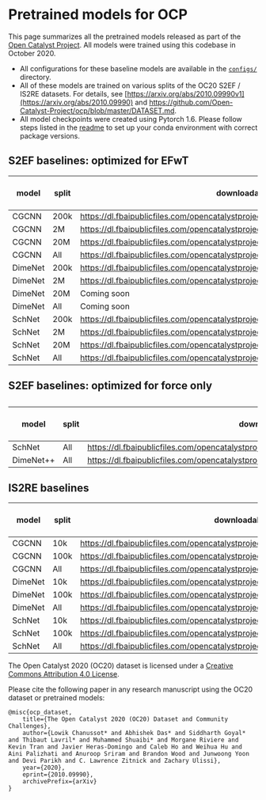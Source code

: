# Pretrained models for OCP

This page summarizes all the pretrained models released as part of the [Open Catalyst Project](https://opencatalystproject.org/). All models were trained using this codebase in October 2020.

* All configurations for these baseline models are available in the [`configs/`](https://github.com/Open-Catalyst-Project/ocp/tree/master/configs) directory.
* All of these models are trained on various splits of the OC20 S2EF / IS2RE datasets. For details, see [https://arxiv.org/abs/2010.09990v1](https://arxiv.org/abs/2010.09990) and https://github.com/Open-Catalyst-Project/ocp/blob/master/DATASET.md.
* All model checkpoints were created using Pytorch 1.6. Please follow steps listed in the [readme](https://github.com/open-catalyst-Project/ocp#installation) to set up your conda environment with correct package versions.

## S2EF baselines: optimized for EFwT



|model	|split	|downloadable link	|val ID force MAE	|val ID EFwT	|
|---	|---	|---	|---	|---	|
|CGCNN	|200k	|https://dl.fbaipublicfiles.com/opencatalystproject/models/2020_11/s2ef/cgcnn_200k.pt	|0.08	|0%	|
|CGCNN	|2M	|https://dl.fbaipublicfiles.com/opencatalystproject/models/2020_11/s2ef/cgcnn_2M.pt	|0.0673	|0.01%	|
|CGCNN	|20M	|https://dl.fbaipublicfiles.com/opencatalystproject/models/2020_11/s2ef/cgcnn_20M.pt	|0.065	|0%	|
|CGCNN	|All	|https://dl.fbaipublicfiles.com/opencatalystproject/models/2020_11/s2ef/cgcnn_all.pt	|0.0684	|0.01%	|
|DimeNet	|200k	|https://dl.fbaipublicfiles.com/opencatalystproject/models/2020_11/s2ef/dimenet_200k.pt	|0.0693	|0.01%	|
|DimeNet	|2M	|https://dl.fbaipublicfiles.com/opencatalystproject/models/2020_11/s2ef/dimenet_2M.pt	|0.0576	|0.02%	|
|DimeNet	|20M	|Coming soon	|	|	|
|DimeNet	|All	|Coming soon	|	|	|
|SchNet	|200k	|https://dl.fbaipublicfiles.com/opencatalystproject/models/2020_11/s2ef/schnet_200k.pt	|0.0743	|0%	|
|SchNet	|2M	|https://dl.fbaipublicfiles.com/opencatalystproject/models/2020_11/s2ef/schnet_2M.pt	|0.0737	|0%	|
|SchNet	|20M	|https://dl.fbaipublicfiles.com/opencatalystproject/models/2020_11/s2ef/schnet_20M.pt	|0.0568	|0.03%	|
|SchNet	|All	|https://dl.fbaipublicfiles.com/opencatalystproject/models/2020_11/s2ef/schnet_all_large.pt	|0.0494	|0.12%	|

## S2EF baselines: optimized for force only

## 

|model	|split	|downloadable link	|val ID force MAE	|
|---	|---	|---	|---	|
|SchNet	|All	|https://dl.fbaipublicfiles.com/opencatalystproject/models/2020_11/s2ef/schnet_all_forceonly.pt	|0.0443	|
|DimeNet++	|All	|https://dl.fbaipublicfiles.com/opencatalystproject/models/2020_11/s2ef/dimenetpp_all_forceonly.pt	|0.0334	|

## IS2RE baselines



|model	|split	|downloadable link	|val ID energy MAE	|
|---	|---	|---	|---	|
|CGCNN	|10k	|https://dl.fbaipublicfiles.com/opencatalystproject/models/2020_11/is2re/cgcnn_10k.pt	|1.0479	|
|CGCNN	|100k	|https://dl.fbaipublicfiles.com/opencatalystproject/models/2020_11/is2re/cgcnn_100k.pt	|0.7066	|
|CGCNN	|All	|https://dl.fbaipublicfiles.com/opencatalystproject/models/2020_11/is2re/cgcnn_all.pt	|0.6048	|
|DimeNet	|10k	|https://dl.fbaipublicfiles.com/opencatalystproject/models/2020_11/is2re/dimenet_10k.pt	|1.0117	|
|DimeNet	|100k	|https://dl.fbaipublicfiles.com/opencatalystproject/models/2020_11/is2re/dimenet_100k.pt	|0.6658	|
|DimeNet	|All	|https://dl.fbaipublicfiles.com/opencatalystproject/models/2020_11/is2re/dimenet_all.pt	|0.5999	|
|SchNet	|10k	|https://dl.fbaipublicfiles.com/opencatalystproject/models/2020_11/is2re/schnet_10k.pt	|1.0858	|
|SchNet	|100k	|https://dl.fbaipublicfiles.com/opencatalystproject/models/2020_11/is2re/schnet_100k.pt	|0.7266	|
|SchNet	|All	|https://dl.fbaipublicfiles.com/opencatalystproject/models/2020_11/is2re/schnet_all.pt	|0.6691	|

The Open Catalyst 2020 (OC20) dataset is licensed under a [Creative Commons Attribution 4.0 License](https://creativecommons.org/licenses/by/4.0/legalcode).

Please cite the following paper in any research manuscript using the OC20 dataset or pretrained models:


```
@misc{ocp_dataset,
    title={The Open Catalyst 2020 (OC20) Dataset and Community Challenges},
    author={Lowik Chanussot* and Abhishek Das* and Siddharth Goyal* and Thibaut Lavril* and Muhammed Shuaibi* and Morgane Riviere and Kevin Tran and Javier Heras-Domingo and Caleb Ho and Weihua Hu and Aini Palizhati and Anuroop Sriram and Brandon Wood and Junwoong Yoon and Devi Parikh and C. Lawrence Zitnick and Zachary Ulissi},
    year={2020},
    eprint={2010.09990},
    archivePrefix={arXiv}
}
```

